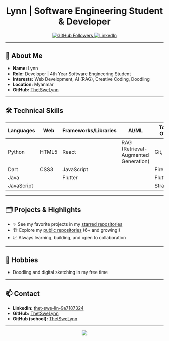 <h1 align="center">Lynn | Software Engineering Student & Developer</h1>
<p align="center">
  <a href="https://github.com/ThetSweLynn">
    <img src="https://img.shields.io/github/followers/ThetSweLynn?label=GitHub&style=social" alt="GitHub Followers"/>
  </a>
  <a href="https://www.linkedin.com/in/thet-swe-lin-9a7187324/">
    <img src="https://img.shields.io/badge/LinkedIn-Connect-blue?logo=linkedin" alt="LinkedIn"/>
  </a>
</p>

---

## 👤 About Me

- **Name:** Lynn
- **Role:** Developer | 4th Year Software Engineering Student
- **Interests:** Web Development, AI (RAG), Creative Coding, Doodling
- **Location:** Myanmar
- **GitHub:** [ThetSweLynn](https://github.com/ThetSweLynn)

---

## 🛠️ Technical Skills

| Languages     | Web         | Frameworks/Libraries | AI/ML        | Tools & Others  |
|---------------|-------------|----------------------|--------------|-----------------|
| Python        | HTML5       | React                | RAG (Retrieval-Augmented Generation) | Git, GitHub     |
| Dart          | CSS3        | JavaScript           |              | Firebase        |
| Java          |             | Flutter              |              | FlutterFlow     |
| JavaScript    |             |                      |              | Strapi          |

---

## 🗂️ Projects & Highlights

- ✨ See my favorite projects in my [starred repositories](https://github.com/ThetSweLynn?tab=stars)
- 🏗️ Explore my [public repositories](https://github.com/ThetSweLynn?tab=repositories) (6+ and growing!)
- 📈 Always learning, building, and open to collaboration

---

## 🎨 Hobbies

- Doodling and digital sketching in my free time

---

## 📫 Contact

- **LinkedIn:** [thet-swe-lin-9a7187324](https://www.linkedin.com/in/thet-swe-lin-9a7187324/)
- **GitHub:** [ThetSweLynn](https://github.com/ThetSweLynn)
- **GitHub (school):** [ThetSweLynn](https://github.com/ThetSweLin)

---

<p align="center">
  <img src="https://capsule-render.vercel.app/api?type=waving&color=gradient&height=120&section=footer"/>
</p>

